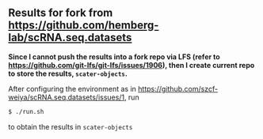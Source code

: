 ## Results for fork from https://github.com/hemberg-lab/scRNA.seq.datasets

**Since I cannot push the results into a fork repo via LFS (refer to https://github.com/git-lfs/git-lfs/issues/1906), then I create current repo to store the results, `scater-objects`.**

After configuring the environment as in https://github.com/szcf-weiya/scRNA.seq.datasets/issues/1, run 

```bash
$ ./run.sh
```

to obtain the results in `scater-objects`
